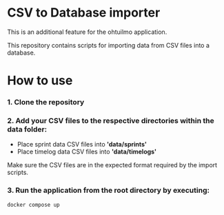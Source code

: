 # CSV to Database importer
This is an additional feature for the ohtuilmo application.

This repository contains scripts for importing data from CSV files into a database.

# How to use

### 1. Clone the repository
### 2. Add your CSV files to the respective directories within the data folder:

 - Place sprint data CSV files into **'data/sprints'**
 - Place timelog data CSV files into **'data/timelogs'**

 Make sure the CSV files are in the expected format required by the import scripts.

### 3. Run the application from the root directory by executing:
   ```docker compose up```


